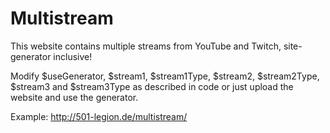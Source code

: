 # Multistream
This website contains multiple streams from YouTube and Twitch, site-generator inclusive!

Modify $useGenerator, $stream1, $stream1Type, $stream2, $stream2Type, $stream3 and $stream3Type as described in code or just upload the website and use the generator.

Example: http://501-legion.de/multistream/
